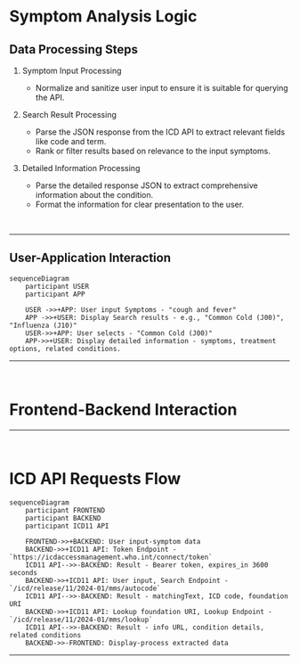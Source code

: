 # Symptom Analysis Logic

## Data Processing Steps
1. Symptom Input Processing
    - Normalize and sanitize user input to ensure it is suitable for querying the API.

2. Search Result Processing
    - Parse the JSON response from the ICD API to extract relevant fields like code and term.
    - Rank or filter results based on relevance to the input symptoms.

3. Detailed Information Processing
    - Parse the detailed response JSON to extract comprehensive information about the condition.
    - Format the information for clear presentation to the user.

<br>
<hr>

## User-Application Interaction
```mermaid
sequenceDiagram
    participant USER
    participant APP

    USER ->>+APP: User input Symptoms - "cough and fever"
    APP ->>+USER: Display Search results - e.g., "Common Cold (J00)", "Influenza (J10)"
    USER->>+APP: User selects - "Common Cold (J00)"
    APP->>+USER: Display detailed information - symptoms, treatment options, related conditions.
```

<hr>
<br>


# Frontend-Backend Interaction



<hr>
<br>


# ICD API Requests Flow
```mermaid
sequenceDiagram
    participant FRONTEND
    participant BACKEND
    participant ICD11 API

    FRONTEND->>+BACKEND: User input-symptom data 
    BACKEND->>+ICD11 API: Token Endpoint - `https://icdaccessmanagement.who.int/connect/token`
    ICD11 API-->>-BACKEND: Result - Bearer token, expires_in 3600 seconds
    BACKEND->>+ICD11 API: User input, Search Endpoint - `/icd/release/11/2024-01/mms/autocode`
    ICD11 API-->>-BACKEND: Result - matchingText, ICD code, foundation URI
    BACKEND->>+ICD11 API: Lookup foundation URI, Lookup Endpoint - `/icd/release/11/2024-01/mms/lookup`
    ICD11 API-->>-BACKEND: Result - info URL, condition details, related conditions
    BACKEND->>-FRONTEND: Display-process extracted data
```

<hr>
<br>
